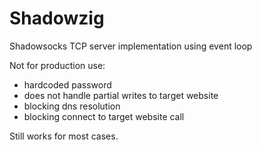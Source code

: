 # Shadowzig
Shadowsocks TCP server implementation using event loop

Not for production use:
- hardcoded password
- does not handle partial writes to target website
- blocking dns resolution
- blocking connect to target website call

Still works for most cases.